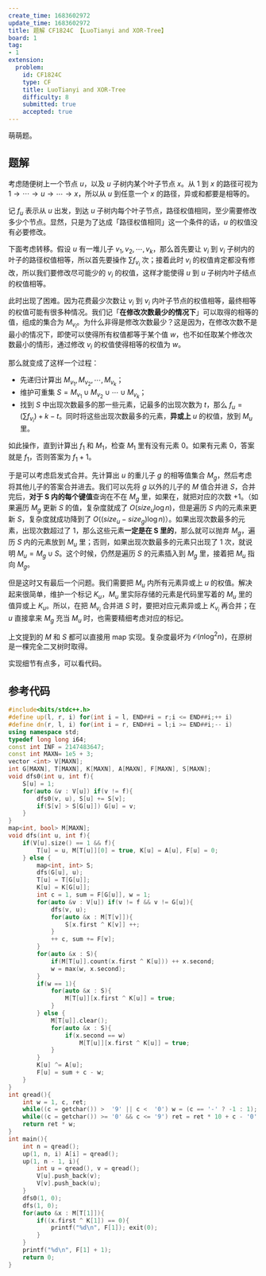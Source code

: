 ```yaml
---
create_time: 1683602972
update_time: 1683602972
title: 题解 CF1824C 【LuoTianyi and XOR-Tree】
board: 1
tag:
- 1
extension:
  problem:
    id: CF1824C
    type: CF
    title: LuoTianyi and XOR-Tree
    difficulty: 8
    submitted: true
    accepted: true
---
```


萌萌题。

## 题解

考虑随便树上一个节点 $u$，以及 $u$ 子树内某个叶子节点 $x$。从 $1$ 到 $x$ 的路径可视为 $1\to\cdots\to u\to \cdots \to x$，所以从 $u$ 到任意一个 $x$ 的路径，异或和都要是相等的。

记 $f_u$ 表示从 $u$ 出发，到达 $u$ 子树内每个叶子节点，路径权值相同，至少需要修改多少个节点。显然，只是为了达成「路径权值相同」这一个条件的话，$u$ 的权值没有必要修改。

下面考虑转移。假设 $u$ 有一堆儿子 $v_1,v_2,\cdots,v_k$，那么首先要让 $v_i$ 到 $v_i$ 子树内的叶子的路径权值相等，所以首先要操作 $\sum f_{v_i}$ 次；接着此时 $v_i$ 的权值肯定都没有修改，所以我们要修改尽可能少的 $v_i$ 的权值，这样才能使得 $u$ 到 $u$ 子树内叶子结点的权值相等。

此时出现了困难。因为花费最少次数让 $v_i$ 到 $v_i$ 内叶子节点的权值相等，最终相等的权值可能有很多种情况。我们记「**在修改次数最少的情况下**」可以取得的相等的值，组成的集合为 $M_{v_i}$。为什么非得是修改次数最少？这是因为，在修改次数不是最小的情况下，即使可以使得所有权值都等于某个值 $w$，也不如任取某个修改次数最小的情形，通过修改 $v_i$ 的权值使得相等的权值为 $w$。

那么就变成了这样一个过程：

- 先递归计算出 $M_{v_1},M_{v_2},\cdots,M_{v_k}$；
- 维护可重集 $S=M_{v_1}\cup M_{v_2}\cup\cdots\cup M_{v_k}$；
- 找到 $S$ 中出现次数最多的那一些元素，记最多的出现次数为 $t$，那么 $f_u=(\sum f_{v_i})+k-t$。同时将这些出现次数最多的元素，**异或上** $u$ 的权值，放到 $M_u$ 里。

如此操作，直到计算出 $f_1$ 和 $M_1$，检查 $M_1$ 里有没有元素 $0$。如果有元素 $0$，答案就是 $f_1$，否则答案为 $f_1+1$。

于是可以考虑启发式合并。先计算出 $u$ 的重儿子 $g$ 的相等值集合 $M_g$，然后考虑将其他儿子的答案合并进去。我们可以先将 $g$ 以外的儿子的 $M$ 值合并进 $S$，合并完后，**对于 $\bm S$ 内的每个键值**查询在不在 $M_g$ 里，如果在，就把对应的次数 $+1$。（如果遍历 $M_g$ 更新 $S$ 的值，复杂度就成了 $O(\mathit{size}_u \log n)$，但是遍历 $S$ 内的元素来更新 $S$，复杂度就成功降到了 $O((\mathit{size}_u-\mathit{size}_g) \log n)$）。如果出现次数最多的元素，出现次数超过了 $1$，那么这些元素**一定是在 $\bm S$ 里的**，那么就可以抛弃 $M_g$，遍历 $S$ 内的元素放到 $M_u$ 里；否则，如果出现次数最多的元素只出现了 $1$ 次，就说明 $M_u=M_g\cup S$。这个时候，仍然是遍历 $S$ 的元素插入到 $M_g$ 里，接着把 $M_u$ 指向 $M_g$。

但是这时又有最后一个问题。我们需要把 $M_u$ 内所有元素异或上 $u$ 的权值。解决起来很简单，维护一个标记 $K_u$，$M_u$ 里实际存储的元素是代码里写着的 $M_u$ 里的值异或上 $K_u$。所以，在把 $M_{v_i}$ 合并进 $S$ 时，要把对应元素异或上 $K_{v_i}$ 再合并；在 $u$ 直接拿来 $M_g$ 充当 $M_u$ 时，也需要精细考虑对应的标记。

上文提到的 $M$ 和 $S$ 都可以直接用 $\text{map}$ 实现。复杂度最坏为 $\mathcal O(n\log ^2n)$，在原树是一棵完全二叉树时取得。

实现细节有点多，可以看代码。

## 参考代码

```cpp
#include<bits/stdc++.h>
#define up(l, r, i) for(int i = l, END##i = r;i <= END##i;++ i)
#define dn(r, l, i) for(int i = r, END##i = l;i >= END##i;-- i)
using namespace std;
typedef long long i64;
const int INF = 2147483647;
const int MAXN= 1e5 + 3;
vector <int> V[MAXN];
int G[MAXN], T[MAXN], K[MAXN], A[MAXN], F[MAXN], S[MAXN];
void dfs0(int u, int f){
    S[u] = 1;
    for(auto &v : V[u]) if(v != f){
        dfs0(v, u), S[u] += S[v];
        if(S[v] > S[G[u]]) G[u] = v;
    }
}
map<int, bool> M[MAXN];
void dfs(int u, int f){
    if(V[u].size() == 1 && f){
        T[u] = u, M[T[u]][0] = true, K[u] = A[u], F[u] = 0;
    } else {
        map<int, int> S;
        dfs(G[u], u);
        T[u] = T[G[u]];
        K[u] = K[G[u]];
        int c = 1, sum = F[G[u]], w = 1;
        for(auto &v : V[u]) if(v != f && v != G[u]){
            dfs(v, u);
            for(auto &x : M[T[v]]){
                S[x.first ^ K[v]] ++;
            }
            ++ c, sum += F[v];
        }
        for(auto &x : S){
            if(M[T[u]].count(x.first ^ K[u])) ++ x.second;
            w = max(w, x.second);
        }
        if(w == 1){
            for(auto &x : S){
                M[T[u]][x.first ^ K[u]] = true;
            }
        } else {
            M[T[u]].clear();
            for(auto &x : S){
                if(x.second == w)
                    M[T[u]][x.first ^ K[u]] = true;
            }
        }
        K[u] ^= A[u];
        F[u] = sum + c - w;
    }
}
int qread(){
    int w = 1, c, ret;
    while((c = getchar()) >  '9' || c <  '0') w = (c == '-' ? -1 : 1); ret = c - '0';
    while((c = getchar()) >= '0' && c <= '9') ret = ret * 10 + c - '0';
    return ret * w;
}
int main(){
    int n = qread();
    up(1, n, i) A[i] = qread();
    up(1, n - 1, i){
        int u = qread(), v = qread();
        V[u].push_back(v);
        V[v].push_back(u);
    }
    dfs0(1, 0);
    dfs(1, 0);
    for(auto &x : M[T[1]]){
        if((x.first ^ K[1]) == 0){
            printf("%d\n", F[1]); exit(0);
        }
    }
    printf("%d\n", F[1] + 1);
    return 0;
}

